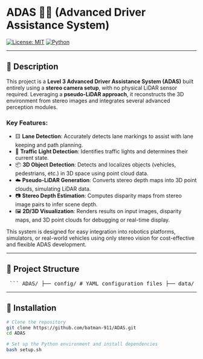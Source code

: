 # ADAS 🚗🧠 (Advanced Driver Assistance System)

[![License: MIT](https://img.shields.io/badge/License-MIT-yellow.svg)](LICENSE)
[![Python](https://img.shields.io/badge/Python-3.9%2B-blue.svg)](https://www.python.org/)

---

## 📜 Description

This project is a **Level 3 Advanced Driver Assistance System (ADAS)** built entirely using a **stereo camera setup**, with no physical LiDAR sensor required. Leveraging a **pseudo-LiDAR approach**, it reconstructs the 3D environment from stereo images and integrates several advanced perception modules.

### Key Features:

- 🟨 **Lane Detection**: Accurately detects lane markings to assist with lane keeping and path planning.
- 🚦 **Traffic Light Detection**: Identifies traffic lights and determines their current state.
- 📦 **3D Object Detection**: Detects and localizes objects (vehicles, pedestrians, etc.) in 3D space using point cloud data.
- ☁️ **Pseudo-LiDAR Generation**: Converts stereo depth maps into 3D point clouds, simulating LiDAR data.
- 📷 **Stereo Depth Estimation**: Computes disparity maps from stereo image pairs to infer scene depth.
- 🖼️ **2D/3D Visualization**: Renders results on input images, disparity maps, and 3D point clouds for debugging or real-time display.

This system is designed for easy integration into robotics platforms, simulators, or real-world vehicles using only stereo vision for cost-effective and flexible ADAS development.

---

## 📁 Project Structure

<pre> ``` ADAS/ ├── config/ # YAML configuration files ├── data/ # Input data (e.g., KITTI) ├── models/ # Pre-trained or custom models ├── src/ # Source code (perception, decision, visualization) │ ├── perception/ │ ├── decision/ │ └── visualization/ ├── weights/ # Model weights ├── main.py # Main pipeline launcher ├── setup.sh # Installation script ├── requirements.txt # Python dependencies └── README.md # Project documentation ``` </pre>



---

## 🔧 Installation

```bash
# Clone the repository
git clone https://github.com/batman-911/ADAS.git
cd ADAS

# Set up the Python environment and install dependencies
bash setup.sh
